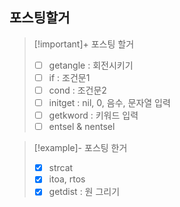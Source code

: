 ## 포스팅할거

> [!important]+ 포스팅 할거
> - [ ] getangle : 회전시키기
> - [ ] if : 조건문1
> - [ ] cond : 조건문2
> - [ ] initget : nil, 0, 음수, 문자열 입력
> - [ ] getkword : 키워드 입력
> - [ ] entsel & nentsel

> [!example]- 포스팅 한거
> - [x] strcat
> - [x] itoa, rtos
> - [x] getdist : 원 그리기
